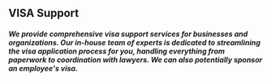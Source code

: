 ## VISA Support


##### We provide comprehensive visa support services for businesses and organizations. Our in-house team of experts is dedicated to streamlining the visa application process for you, handling everything from paperwork to coordination with lawyers. We can also potentially sponsor an employee's visa. 

